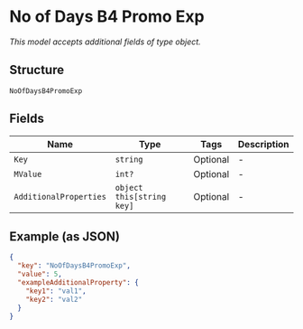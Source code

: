 
# No of Days B4 Promo Exp

*This model accepts additional fields of type object.*

## Structure

`NoOfDaysB4PromoExp`

## Fields

| Name | Type | Tags | Description |
|  --- | --- | --- | --- |
| `Key` | `string` | Optional | - |
| `MValue` | `int?` | Optional | - |
| `AdditionalProperties` | `object this[string key]` | Optional | - |

## Example (as JSON)

```json
{
  "key": "NoOfDaysB4PromoExp",
  "value": 5,
  "exampleAdditionalProperty": {
    "key1": "val1",
    "key2": "val2"
  }
}
```

